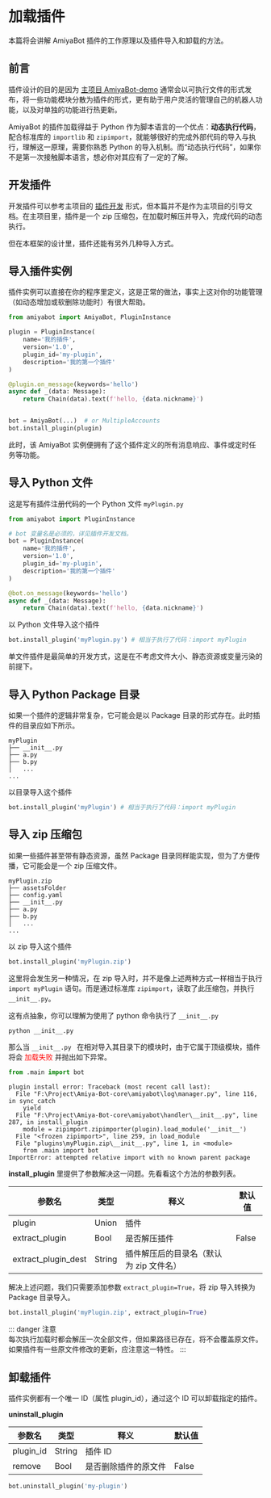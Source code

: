 # 加载插件

本篇将会讲解 AmiyaBot 插件的工作原理以及插件导入和卸载的方法。

## 前言

插件设计的目的是因为 [主项目 AmiyaBot-demo](https://github.com/AmiyaBot/Amiya-Bot)
通常会以可执行文件的形式发布，将一些功能模块分散为插件的形式，更有助于用户灵活的管理自己的机器人功能，以及对单独的功能进行热更新。

AmiyaBot 的插件加载得益于 Python 作为脚本语言的一个优点：**动态执行代码**，配合标准库的 `importlib` 和
`zipimport`，就能够很好的完成外部代码的导入与执行，理解这一原理，需要你熟悉 Python
的导入机制。而“动态执行代码”，如果你不是第一次接触脚本语言，想必你对其应有了一定的了解。

## 开发插件

开发插件可以参考主项目的 [插件开发](/develop/plugin/create) 形式，但本篇并不是作为主项目的引导文档。在主项目里，插件是一个
zip 压缩包，在加载时解压并导入，完成代码的动态执行。

但在本框架的设计里，插件还能有另外几种导入方式。

## 导入插件实例

插件实例可以直接在你的程序里定义，这是正常的做法，事实上这对你的功能管理（如动态增加或软删除功能时）有很大帮助。

```python
from amiyabot import AmiyaBot, PluginInstance

plugin = PluginInstance(
    name='我的插件',
    version='1.0',
    plugin_id='my-plugin',
    description='我的第一个插件'
)

@plugin.on_message(keywords='hello')
async def _(data: Message):
    return Chain(data).text(f'hello, {data.nickname}')


bot = AmiyaBot(...)  # or MultipleAccounts
bot.install_plugin(plugin)
```

此时，该 AmiyaBot 实例便拥有了这个插件定义的所有消息响应、事件或定时任务等功能。

## 导入 Python 文件

这是写有插件注册代码的一个 Python 文件 `myPlugin.py`

```python
from amiyabot import PluginInstance

# bot 变量名是必须的，详见插件开发文档。
bot = PluginInstance(
    name='我的插件',
    version='1.0',
    plugin_id='my-plugin',
    description='我的第一个插件'
)

@bot.on_message(keywords='hello')
async def _(data: Message):
    return Chain(data).text(f'hello, {data.nickname}')
```

以 Python 文件导入这个插件

```python
bot.install_plugin('myPlugin.py') # 相当于执行了代码：import myPlugin
```

单文件插件是最简单的开发方式，这是在不考虑文件大小、静态资源或变量污染的前提下。

## 导入 Python Package 目录

如果一个插件的逻辑非常复杂，它可能会是以 Package 目录的形式存在。此时插件的目录应如下所示。

```text
myPlugin
├── __init__.py
├── a.py
├── b.py
│   ...
...
```

以目录导入这个插件

```python
bot.install_plugin('myPlugin') # 相当于执行了代码：import myPlugin
```

## 导入 zip 压缩包

如果一些插件甚至带有静态资源，虽然 Package 目录同样能实现，但为了方便传播，它可能会是一个 zip 压缩文件。

```text
myPlugin.zip
├── assetsFolder
├── config.yaml
├── __init__.py
├── a.py
├── b.py
│   ...
...
```

以 zip 导入这个插件

```python
bot.install_plugin('myPlugin.zip')
```

这里将会发生另一种情况，在 zip 导入时，并不是像上述两种方式一样相当于执行<br>`import myPlugin`
语句。而是通过标准库 `zipimport`，读取了此压缩包，并执行 `__init__.py`。

这有点抽象，你可以理解为使用了 python 命令执行了 `__init__.py`

```bash
python __init__.py
```

那么当 `__init__.py ` 在相对导入其目录下的模块时，由于它属于顶级模块，插件将会
<span style="color: red">加载失败</span>
并抛出如下异常。

```python
from .main import bot
```

```text
plugin install error: Traceback (most recent call last):
  File "F:\Project\Amiya-Bot-core\amiyabot\log\manager.py", line 116, in sync_catch
    yield
  File "F:\Project\Amiya-Bot-core\amiyabot\handler\__init__.py", line 287, in install_plugin
    module = zipimport.zipimporter(plugin).load_module('__init__')
  File "<frozen zipimport>", line 259, in load_module
  File "plugins\myPlugin.zip\__init__.py", line 1, in <module>
    from .main import bot
ImportError: attempted relative import with no known parent package
```

**install_plugin** 里提供了参数解决这一问题。先看看这个方法的参数列表。

| 参数名                 | 类型     | 释义                     | 默认值   |
|---------------------|--------|------------------------|-------|
| plugin              | Union  | 插件                     |       |
| extract_plugin      | Bool   | 是否解压插件                 | False |
| extract_plugin_dest | String | 插件解压后的目录名（默认为 zip 文件名） |       |

解决上述问题，我们只需要添加参数 `extract_plugin=True`，将 zip 导入转换为 Package 目录导入。

```python
bot.install_plugin('myPlugin.zip', extract_plugin=True)
```

::: danger 注意<br>
每次执行加载时都会解压一次全部文件，但如果路径已存在，将不会覆盖原文件。如果插件有一些原文件修改的更新，应注意这一特性。
:::

## 卸载插件

插件实例都有一个唯一 ID（属性 plugin_id），通过这个 ID 可以卸载指定的插件。

**uninstall_plugin**

| 参数名       | 类型     | 释义         | 默认值   |
|-----------|--------|------------|-------|
| plugin_id | String | 插件 ID      |       |
| remove    | Bool   | 是否删除插件的原文件 | False |

```python
bot.uninstall_plugin('my-plugin')
```
